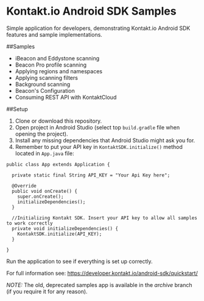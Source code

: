 Kontakt.io Android SDK Samples
===============================

Simple application for developers, demonstrating Kontakt.io Android SDK features and sample implementations.

##Samples
- iBeacon and Eddystone scanning
- Beacon Pro profile scanning
- Applying regions and namespaces
- Applying scanning filters
- Background scanning
- Beacon's Configuration
- Consuming REST API with KontaktCloud

##Setup
1. Clone or download this repository.
2. Open project in Android Studio (select top `build.gradle` file when opening the project).
3. Install any missing dependencies that Android Studio might ask you for.
4. Remember to put your API key in `KontaktSDK.initialize()` method located in `App.java` file:
```
public class App extends Application {

  private static final String API_KEY = "Your Api Key here";

  @Override
  public void onCreate() {
    super.onCreate();
    initializeDependencies();
  }

  //Initializing Kontakt SDK. Insert your API key to allow all samples to work correctly
  private void initializeDependencies() {
    KontaktSDK.initialize(API_KEY);
  }

}
```

Run the application to see if everything is set up correctly.

For full information see: https://developer.kontakt.io/android-sdk/quickstart/

*NOTE:* The old, deprecated samples app is available in the *archive* branch (if you require it for any reason).



